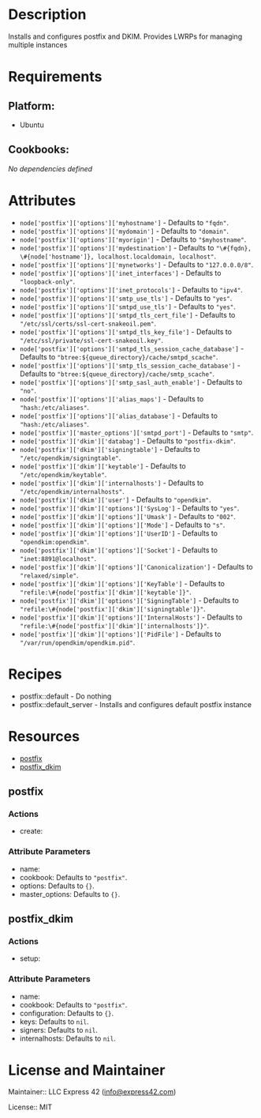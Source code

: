 # Description

Installs and configures postfix and DKIM. Provides LWRPs for managing multiple instances

# Requirements

## Platform:

* Ubuntu

## Cookbooks:

*No dependencies defined*

# Attributes

* `node['postfix']['options']['myhostname']` -  Defaults to `"fqdn"`.
* `node['postfix']['options']['mydomain']` -  Defaults to `"domain"`.
* `node['postfix']['options']['myorigin']` -  Defaults to `"$myhostname"`.
* `node['postfix']['options']['mydestination']` -  Defaults to `"\#{fqdn}, \#{node['hostname']}, localhost.localdomain, localhost"`.
* `node['postfix']['options']['mynetworks']` -  Defaults to `"127.0.0.0/8"`.
* `node['postfix']['options']['inet_interfaces']` -  Defaults to `"loopback-only"`.
* `node['postfix']['options']['inet_protocols']` -  Defaults to `"ipv4"`.
* `node['postfix']['options']['smtp_use_tls']` -  Defaults to `"yes"`.
* `node['postfix']['options']['smtpd_use_tls']` -  Defaults to `"yes"`.
* `node['postfix']['options']['smtpd_tls_cert_file']` -  Defaults to `"/etc/ssl/certs/ssl-cert-snakeoil.pem"`.
* `node['postfix']['options']['smtpd_tls_key_file']` -  Defaults to `"/etc/ssl/private/ssl-cert-snakeoil.key"`.
* `node['postfix']['options']['smtpd_tls_session_cache_database']` -  Defaults to `"btree:${queue_directory}/cache/smtpd_scache"`.
* `node['postfix']['options']['smtp_tls_session_cache_database']` -  Defaults to `"btree:${queue_directory}/cache/smtp_scache"`.
* `node['postfix']['options']['smtp_sasl_auth_enable']` -  Defaults to `"no"`.
* `node['postfix']['options']['alias_maps']` -  Defaults to `"hash:/etc/aliases"`.
* `node['postfix']['options']['alias_database']` -  Defaults to `"hash:/etc/aliases"`.
* `node['postfix']['master_options']['smtpd_port']` -  Defaults to `"smtp"`.
* `node['postfix']['dkim']['databag']` -  Defaults to `"postfix-dkim"`.
* `node['postfix']['dkim']['signingtable']` -  Defaults to `"/etc/opendkim/signingtable"`.
* `node['postfix']['dkim']['keytable']` -  Defaults to `"/etc/opendkim/keytable"`.
* `node['postfix']['dkim']['internalhosts']` -  Defaults to `"/etc/opendkim/internalhosts"`.
* `node['postfix']['dkim']['user']` -  Defaults to `"opendkim"`.
* `node['postfix']['dkim']['options']['SysLog']` -  Defaults to `"yes"`.
* `node['postfix']['dkim']['options']['Umask']` -  Defaults to `"002"`.
* `node['postfix']['dkim']['options']['Mode']` -  Defaults to `"s"`.
* `node['postfix']['dkim']['options']['UserID']` -  Defaults to `"opendkim:opendkim"`.
* `node['postfix']['dkim']['options']['Socket']` -  Defaults to `"inet:8891@localhost"`.
* `node['postfix']['dkim']['options']['Canonicalization']` -  Defaults to `"relaxed/simple"`.
* `node['postfix']['dkim']['options']['KeyTable']` -  Defaults to `"refile:\#{node['postfix']['dkim']['keytable']}"`.
* `node['postfix']['dkim']['options']['SigningTable']` -  Defaults to `"refile:\#{node['postfix']['dkim']['signingtable']}"`.
* `node['postfix']['dkim']['options']['InternalHosts']` -  Defaults to `"refile:\#{node['postfix']['dkim']['internalhosts']}"`.
* `node['postfix']['dkim']['options']['PidFile']` -  Defaults to `"/var/run/opendkim/opendkim.pid"`.

# Recipes

* postfix::default - Do nothing
* postfix::default_server - Installs and configures default postfix instance

# Resources

* [postfix](#postfix)
* [postfix_dkim](#postfix_dkim)

## postfix

### Actions

- create:

### Attribute Parameters

- name:
- cookbook:  Defaults to <code>"postfix"</code>.
- options:  Defaults to <code>{}</code>.
- master_options:  Defaults to <code>{}</code>.

## postfix_dkim

### Actions

- setup:

### Attribute Parameters

- name:
- cookbook:  Defaults to <code>"postfix"</code>.
- configuration:  Defaults to <code>{}</code>.
- keys:  Defaults to <code>nil</code>.
- signers:  Defaults to <code>nil</code>.
- internalhosts:  Defaults to <code>nil</code>.

# License and Maintainer

Maintainer:: LLC Express 42 (<info@express42.com>)

License:: MIT
